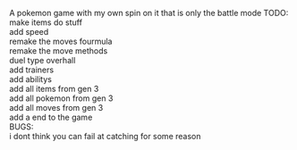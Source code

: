 A pokemon game with my own spin on it that is only the battle mode
TODO:\
make items do stuff\
add speed\
remake the moves fourmula\
remake the move methods\
duel type overhall\
add trainers\
add abilitys\
add all items from gen 3\
add all pokemon from gen 3\
add all moves from gen 3\
add a end to the game\
BUGS:\
i dont think you can fail at catching for some reason
